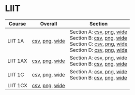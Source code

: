 # LIIT

| Course | Overall | Section |
| ------ | ------- | ------- |
| LIIT 1A | [csv](https://github.com/UCSD-Historical-Enrollment-Data/2024Fall/blob/main/overall/LIIT%201A.csv), [png](https://raw.githubusercontent.com/UCSD-Historical-Enrollment-Data/2024Fall/main/plot_overall/LIIT%201A.png), [wide](https://raw.githubusercontent.com/UCSD-Historical-Enrollment-Data/2024Fall/main/plot_overall_wide/LIIT%201A.png) | Section A: [csv](https://github.com/UCSD-Historical-Enrollment-Data/2024Fall/blob/main/section/LIIT%201A_A.csv), [png](https://raw.githubusercontent.com/UCSD-Historical-Enrollment-Data/2024Fall/main/plot_section/LIIT%201A_A.png), [wide](https://raw.githubusercontent.com/UCSD-Historical-Enrollment-Data/2024Fall/main/plot_section_wide/LIIT%201A_A.png)<br>Section B: [csv](https://github.com/UCSD-Historical-Enrollment-Data/2024Fall/blob/main/section/LIIT%201A_B.csv), [png](https://raw.githubusercontent.com/UCSD-Historical-Enrollment-Data/2024Fall/main/plot_section/LIIT%201A_B.png), [wide](https://raw.githubusercontent.com/UCSD-Historical-Enrollment-Data/2024Fall/main/plot_section_wide/LIIT%201A_B.png)<br>Section C: [csv](https://github.com/UCSD-Historical-Enrollment-Data/2024Fall/blob/main/section/LIIT%201A_C.csv), [png](https://raw.githubusercontent.com/UCSD-Historical-Enrollment-Data/2024Fall/main/plot_section/LIIT%201A_C.png), [wide](https://raw.githubusercontent.com/UCSD-Historical-Enrollment-Data/2024Fall/main/plot_section_wide/LIIT%201A_C.png)<br>Section D: [csv](https://github.com/UCSD-Historical-Enrollment-Data/2024Fall/blob/main/section/LIIT%201A_D.csv), [png](https://raw.githubusercontent.com/UCSD-Historical-Enrollment-Data/2024Fall/main/plot_section/LIIT%201A_D.png), [wide](https://raw.githubusercontent.com/UCSD-Historical-Enrollment-Data/2024Fall/main/plot_section_wide/LIIT%201A_D.png) |
| LIIT 1AX | [csv](https://github.com/UCSD-Historical-Enrollment-Data/2024Fall/blob/main/overall/LIIT%201AX.csv), [png](https://raw.githubusercontent.com/UCSD-Historical-Enrollment-Data/2024Fall/main/plot_overall/LIIT%201AX.png), [wide](https://raw.githubusercontent.com/UCSD-Historical-Enrollment-Data/2024Fall/main/plot_overall_wide/LIIT%201AX.png) | Section A: [csv](https://github.com/UCSD-Historical-Enrollment-Data/2024Fall/blob/main/section/LIIT%201AX_A.csv), [png](https://raw.githubusercontent.com/UCSD-Historical-Enrollment-Data/2024Fall/main/plot_section/LIIT%201AX_A.png), [wide](https://raw.githubusercontent.com/UCSD-Historical-Enrollment-Data/2024Fall/main/plot_section_wide/LIIT%201AX_A.png)<br>Section B: [csv](https://github.com/UCSD-Historical-Enrollment-Data/2024Fall/blob/main/section/LIIT%201AX_B.csv), [png](https://raw.githubusercontent.com/UCSD-Historical-Enrollment-Data/2024Fall/main/plot_section/LIIT%201AX_B.png), [wide](https://raw.githubusercontent.com/UCSD-Historical-Enrollment-Data/2024Fall/main/plot_section_wide/LIIT%201AX_B.png) |
| LIIT 1C | [csv](https://github.com/UCSD-Historical-Enrollment-Data/2024Fall/blob/main/overall/LIIT%201C.csv), [png](https://raw.githubusercontent.com/UCSD-Historical-Enrollment-Data/2024Fall/main/plot_overall/LIIT%201C.png), [wide](https://raw.githubusercontent.com/UCSD-Historical-Enrollment-Data/2024Fall/main/plot_overall_wide/LIIT%201C.png) | Section A: [csv](https://github.com/UCSD-Historical-Enrollment-Data/2024Fall/blob/main/section/LIIT%201C_A.csv), [png](https://raw.githubusercontent.com/UCSD-Historical-Enrollment-Data/2024Fall/main/plot_section/LIIT%201C_A.png), [wide](https://raw.githubusercontent.com/UCSD-Historical-Enrollment-Data/2024Fall/main/plot_section_wide/LIIT%201C_A.png)<br>Section B: [csv](https://github.com/UCSD-Historical-Enrollment-Data/2024Fall/blob/main/section/LIIT%201C_B.csv), [png](https://raw.githubusercontent.com/UCSD-Historical-Enrollment-Data/2024Fall/main/plot_section/LIIT%201C_B.png), [wide](https://raw.githubusercontent.com/UCSD-Historical-Enrollment-Data/2024Fall/main/plot_section_wide/LIIT%201C_B.png) |
| LIIT 1CX | [csv](https://github.com/UCSD-Historical-Enrollment-Data/2024Fall/blob/main/overall/LIIT%201CX.csv), [png](https://raw.githubusercontent.com/UCSD-Historical-Enrollment-Data/2024Fall/main/plot_overall/LIIT%201CX.png), [wide](https://raw.githubusercontent.com/UCSD-Historical-Enrollment-Data/2024Fall/main/plot_overall_wide/LIIT%201CX.png) |  |
